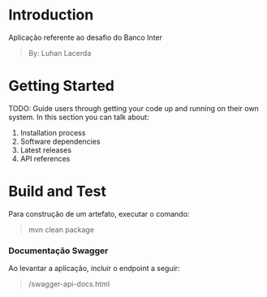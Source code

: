 # Introduction 
Aplicação referente ao desafio do Banco Inter
>By: Luhan Lacerda
>
# Getting Started
TODO: Guide users through getting your code up and running on their own system. In this section you can talk about:
1.	Installation process
2.	Software dependencies
3.	Latest releases
4.	API references

# Build and Test
Para construção de um artefato, executar o comando:
>mvn clean package

### Documentação Swagger
Ao levantar a aplicação, incluir o endpoint a seguir:
>/swagger-api-docs.html